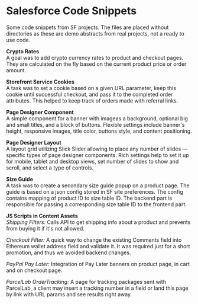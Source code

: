 # Salesforce Code Snippets
Some code snippets from SF projects. The files are placed without directories as these are demo abstracts from real projects, not a ready to use code.


**Crypto Rates**  
A goal was to add crypto currency rates to product and checkout pages. They are calculated on the fly based on the current product price or order amount.


**Storefront Service Cookies**  
A task was to set a cookie based on a given URL parameter, keep this cookie until successful checkout, and pass it to the completed order attributes. This helped to keep track of orders made with referral links.


**Page Designer Component**  
A simple component for a banner with imageas a background, optional big and small titles, and a block of buttons. Flexible settings include banner's height, responsive images, title color, buttons style, and content positioning.


**Page Designer Layout**  
A layout grid utilizing Slick Slider allowing to place any number of slides &mdash; specific types of page designer components. Rich settings help to set it up for mobile, tablet and desktop views, set number of slides to show and scroll, and select a type of controls.


**Size Guide**  
A task was to create a secondary size guide popup on a product page. The guide is based on a json config stored in SF site preferences. The config contains mapping of product ID to size table ID. The backend part is responsible for passing a corresponding size table ID to the frontend part.

**JS Scripts in Content Assets**  
_Shipping Filters:_ Calls API to get shipping info about a product and prevents from buying it if it's not allowed.  

_Checkout Filter:_ A quick way to change the existing Comments field into Ethereum wallet address field and validate it. It was required just for a short promotion, and thus we avoided backend changes.  

_PayPal Pay Later:_ Integration of Pay Later banners on product page, in cart and on checkout page.  

_ParcelLab OrderTracking:_ A page for tracking packages sent with ParcelLab, a client may insert a tracking number in a field or land this page by link with URL params and see results right away.  